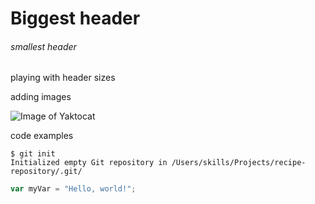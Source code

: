 # Biggest header
###### smallest header
playing with header sizes

adding images

![Image of Yaktocat](https://octodex.github.com/images/yaktocat.png)

code examples

```
$ git init
Initialized empty Git repository in /Users/skills/Projects/recipe-repository/.git/
```

``` javascript
var myVar = "Hello, world!";
```
